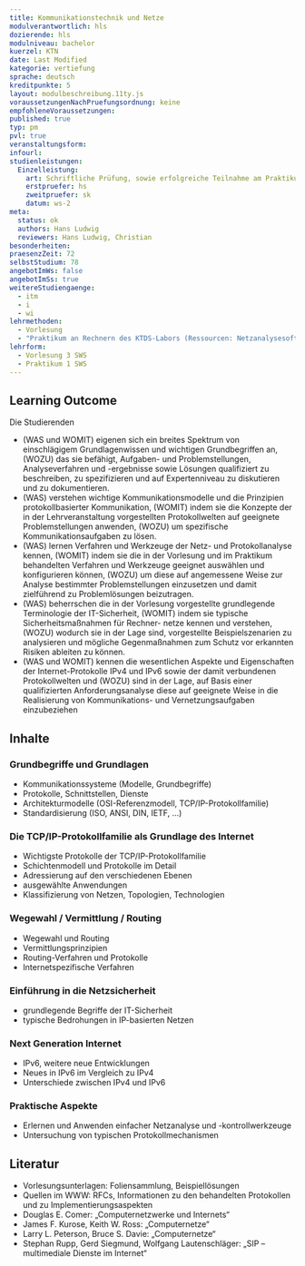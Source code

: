 ```yaml
---
title: Kommunikationstechnik und Netze
modulverantwortlich: hls
dozierende: hls
modulniveau: bachelor
kuerzel: KTN
date: Last Modified
kategorie: vertiefung
sprache: deutsch
kreditpunkte: 5
layout: modulbeschreibung.11ty.js
voraussetzungenNachPruefungsordnung: keine
empfohleneVoraussetzungen: 
published: true
typ: pm
pvl: true
veranstaltungsform: 
infourl: 
studienleistungen:
  Einzelleistung:
    art: Schriftliche Prüfung, sowie erfolgreiche Teilnahme am Praktikum als Prüfungsvorleistung
    erstpruefer: hs
    zweitpruefer: sk
    datum: ws-2
meta:
  status: ok   
  authors: Hans Ludwig
  reviewers: Hans Ludwig, Christian
besonderheiten: 
praesenzZeit: 72
selbstStudium: 78
angebotImWs: false
angebotImSs: true
weitereStudiengaenge: 
  - itm
  - i
  - wi
lehrmethoden:
  - Vorlesung
  - "Praktikum an Rechnern des KTDS-Labors (Ressourcen: Netzanalysesoftware, div. Netzüberwachungssoftware, E-Mail- Server und Clients, DNS-Server, ggf. weitere Server-Implementierungen)"
lehrform:
  - Vorlesung 3 SWS
  - Praktikum 1 SWS  
---
```


## Learning Outcome

Die Studierenden 

- (WAS und WOMIT) eigenen sich ein breites Spektrum von einschlägigem Grundlagenwissen und wichtigen Grundbegriffen an, (WOZU) das sie befähigt, Aufgaben- und Problemstellungen, Analyseverfahren und -ergebnisse sowie Lösungen qualifiziert zu beschreiben, zu spezifizieren und auf Expertenniveau zu diskutieren und zu dokumentieren.
- (WAS) verstehen wichtige Kommunikationsmodelle und die Prinzipien protokollbasierter Kommunikation, (WOMIT) indem sie die Konzepte der in der Lehrveranstaltung vorgestellten Protokollwelten auf geeignete Problemstellungen anwenden, (WOZU) um spezifische Kommunikationsaufgaben zu lösen.
- (WAS) lernen Verfahren und Werkzeuge der Netz- und Protokollanalyse kennen, (WOMIT) indem sie die in der Vorlesung und im Praktikum behandelten Verfahren und Werkzeuge geeignet auswählen und konfigurieren können, (WOZU) um diese auf angemessene Weise zur Analyse bestimmter Problemstellungen einzusetzen und damit zielführend zu Problemlösungen beizutragen.
- (WAS) beherrschen die in der Vorlesung vorgestellte grundlegende Terminologie der IT-Sicherheit, (WOMIT) indem sie typische Sicherheitsmaßnahmen für Rechner- netze kennen und verstehen, (WOZU) wodurch sie in der Lage sind, vorgestellte Beispielszenarien zu analysieren und mögliche Gegenmaßnahmen zum Schutz vor erkannten Risiken ableiten zu können.
- (WAS und WOMIT) kennen die wesentlichen Aspekte und Eigenschaften der Internet-Protokolle IPv4 und IPv6 sowie der damit verbundenen Protokollwelten und (WOZU) sind in der Lage, auf Basis einer qualifizierten Anforderungsanalyse diese auf geeignete Weise in die Realisierung von Kommunikations- und Vernetzungsaufgaben einzubeziehen

## Inhalte

### Grundbegriffe und Grundlagen
- Kommunikationssysteme (Modelle, Grundbegriffe)
- Protokolle, Schnittstellen, Dienste
- Architekturmodelle (OSI-Referenzmodell, TCP/IP-Protokollfamilie)
- Standardisierung (ISO, ANSI, DIN, IETF, ...)

### Die TCP/IP-Protokollfamilie als Grundlage des Internet
- Wichtigste Protokolle der TCP/IP-Protokollfamilie
- Schichtenmodell und Protokolle im Detail
- Adressierung auf den verschiedenen Ebenen
- ausgewählte Anwendungen
- Klassifizierung von Netzen, Topologien, Technologien

### Wegewahl / Vermittlung / Routing
- Wegewahl und Routing
- Vermittlungsprinzipien
- Routing-Verfahren und Protokolle
- Internetspezifische Verfahren

### Einführung in die Netzsicherheit
- grundlegende Begriffe der IT-Sicherheit
- typische Bedrohungen in IP-basierten Netzen

### Next Generation Internet
- IPv6, weitere neue Entwicklungen
- Neues in IPv6 im Vergleich zu IPv4
- Unterschiede zwischen IPv4 und IPv6

### Praktische Aspekte
- Erlernen und Anwenden einfacher Netzanalyse und -kontrollwerkzeuge
- Untersuchung von typischen Protokollmechanismen

## Literatur
- Vorlesungsunterlagen: Foliensammlung, Beispiellösungen
- Quellen im WWW: RFCs, Informationen zu den behandelten Protokollen und zu Implementierungsaspekten
- Douglas E. Comer: „Computernetzwerke und Internets“
- James F. Kurose, Keith W. Ross: „Computernetze“
- Larry L. Peterson, Bruce S. Davie: „Computernetze“
- Stephan Rupp, Gerd Siegmund, Wolfgang Lautenschläger: „SIP – multimediale Dienste im Internet“

